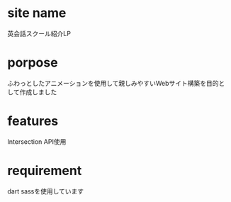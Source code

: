 # site name
英会話スクール紹介LP
# porpose
ふわっとしたアニメーションを使用して親しみやすいWebサイト構築を目的として作成しました
# features
Intersection API使用
# requirement
dart sassを使用しています
